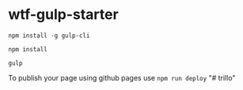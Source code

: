 # wtf-gulp-starter

`npm install -g gulp-cli`

`npm install`

`gulp`

To publish your page using github pages use `npm run deploy`
"# trillo" 
